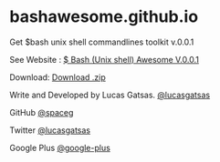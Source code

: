 # bashawesome.github.io
Get $bash unix shell commandlines toolkit v.0.0.1


See Website : 
[$ Bash (Unix shell) Awesome V.0.0.1](https://bashawesome.github.io)


Download: 
[Download .zip](https://github.com/bashawesome/bashunixshell-awesome)


Write and Developed by Lucas Gatsas. 
[@lucasgatsas](https://www.twitter.com/lucasgatsas)


GitHub 
[@spaceg](https://github.com/spaceg)

Twitter
[@lucasgatsas](https://www.twitter.com/lucasgatsas)

Google Plus
[@google-plus](https://plus.google.com/101826267816845608605/posts)
